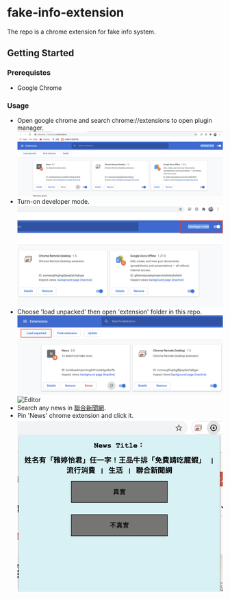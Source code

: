 # fake-info-extension
The repo is a chrome extension for fake info system.
## Getting Started
### Prerequistes
* Google Chrome
### Usage
* Open google chrome and search chrome://extensions to open plugin manager.
  <img src="./image/image2.png" alt="Editor" width="500">
* Turn-on developer mode.
  <img src="./image/image3.png" alt="Editor" width="500">
* Choose 'load unpacked' then open 'extension' folder in this repo.
  <img src="./image/image4.png" alt="Editor" width="500">
  <img src="./image/image.png" alt="Editor" width="500">
* Search any news in [聯合新聞網](https://udn.com/news/index).
* Pin 'News' chrome extension and click it.
  <img src="./image/image6.png" alt="Editor" width="500">